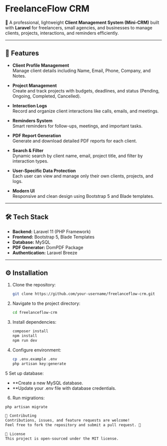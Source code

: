 # FreelanceFlow CRM

🎯 A professional, lightweight **Client Management System (Mini-CRM)** built with **Laravel** for freelancers, small agencies, and businesses to manage clients, projects, interactions, and reminders efficiently.

---

## 🚀 Features

- **Client Profile Management**  
  Manage client details including Name, Email, Phone, Company, and Notes.

- **Project Management**  
  Create and track projects with budgets, deadlines, and status (Pending, Ongoing, Completed, Cancelled).

- **Interaction Logs**  
  Record and organize client interactions like calls, emails, and meetings.

- **Reminders System**  
  Smart reminders for follow-ups, meetings, and important tasks.

- **PDF Report Generation**  
  Generate and download detailed PDF reports for each client.

- **Search & Filter**  
  Dynamic search by client name, email, project title, and filter by interaction types.

- **User-Specific Data Protection**  
  Each user can view and manage only their own clients, projects, and logs.

- **Modern UI**  
  Responsive and clean design using Bootstrap 5 and Blade templates.

---

## 🛠 Tech Stack

- **Backend:** Laravel 11 (PHP Framework)
- **Frontend:** Bootstrap 5, Blade Templates
- **Database:** MySQL
- **PDF Generator:** DomPDF Package
- **Authentication:** Laravel Breeze

---

## ⚙️ Installation

1. Clone the repository:
   ```bash
   git clone https://github.com/your-username/freelanceflow-crm.git
2. Navigate to the project directory:
   ```bash
   cd freelanceflow-crm
3. Install dependencies:
   ```bash
   composer install
   npm install
   npm run dev
4. Configure environment:
   ```bash
   cp .env.example .env
   php artisan key:generate
5 Set up database:
- **Create a new MySQL database.
- **Update your .env file with database credentials.
  
6. Run migrations:
  ```bash
  php artisan migrate

🤝 Contributing
Contributions, issues, and feature requests are welcome!
Feel free to fork the repository and submit a pull request. 🚀

📜 License
This project is open-sourced under the MIT license.


